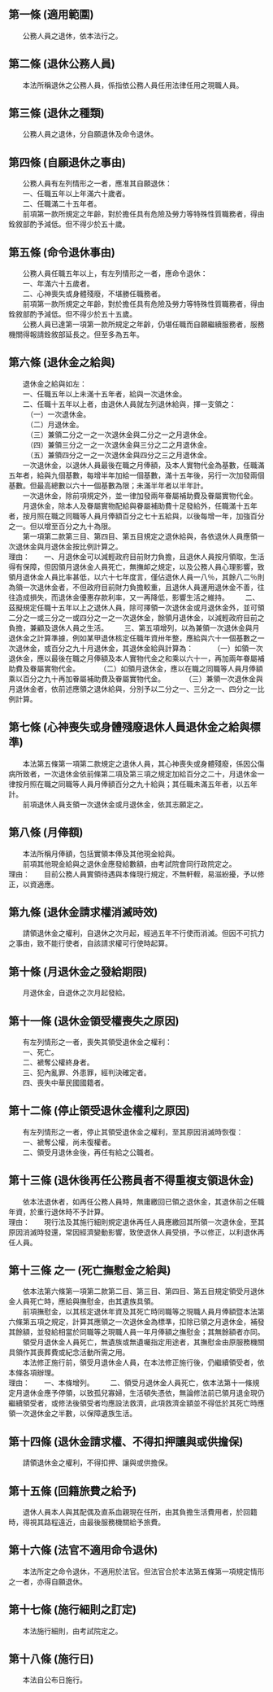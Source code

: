 第一條 (適用範圍)
-----------------
　　公務人員之退休，依本法行之。  


第二條 (退休公務人員)
---------------------
　　本法所稱退休之公務人員，係指依公務人員任用法律任用之現職人員。  


第三條 (退休之種類)
-------------------
　　公務人員之退休，分自願退休及命令退休。  


第四條 (自願退休之事由)
-----------------------
　　公務人員有左列情形之一者，應准其自願退休：  
　　一、任職五年以上年滿六十歲者。  
　　二、任職滿二十五年者。  
　　前項第一款所規定之年齡，對於擔任具有危險及勞力等特殊性質職務者，得由銓敘部酌予減低。但不得少於五十歲。  


第五條 (命令退休事由)
---------------------
　　公務人員任職五年以上，有左列情形之一者，應命令退休：  
　　一、年滿六十五歲者。  
　　二、心神喪失或身體殘廢，不堪勝任職務者。  
　　前項第一款所規定之年齡，對於擔任具有危險及勞力等特殊性質職務者，得由銓敘部酌予減低。但不得少於五十五歲。  
　　公務人員已達第一項第一款所規定之年齡，仍堪任職而自願繼續服務者，服務機關得報請銓敘部延長之。但至多為五年。  


第六條 (退休金之給與)
---------------------
　　退休金之給與如左：  
　　一、任職五年以上未滿十五年者，給與一次退休金。  
　　二、任職十五年以上者，由退休人員就左列退休給與，擇一支領之：  
　　　（一）一次退休金。  
　　　（二）月退休金。  
　　　（三）兼領二分之一之一次退休金與二分之一之月退休金。  
　　　（四）兼領三分之一之一次退休金與三分之二之月退休金。  
　　　（五）兼領四分之一之一次退休金與四分之三之月退休金。  
　　一次退休金，以退休人員最後在職之月俸額，及本人實物代金為基數，任職滿五年者，給與九個基數，每增半年加給一個基數，滿十五年後，另行一次加發兩個基數。但最高總數以六十一個基數為限；未滿半年者以半年計。  
　　一次退休金，除前項規定外，並一律加發兩年眷屬補助費及眷屬實物代金。  
　　月退休金，除本人及眷屬實物配給與眷屬補助費十足發給外，任職滿十五年者，按月照在職之同職等人員月俸額百分之七十五給與，以後每增一年，加強百分之一。但以增至百分之九十為限。  
　　第一項第二款第三目、第四目、第五目規定之退休給與，各依退休人員應領一次退休金與月退休金按比例計算之。  
理由：　　一、月退休金可以減輕政府目前財力負擔，且退休人員按月領取，生活得有保障，但因領月退休金人員死亡，無撫卹之規定，以及公務人員心理影響，致領月退休金人員比率甚低，以六十七年度言，僅佔退休人員一八％，其餘八二％則為領一次退休金者，不但政府目前財力負擔較重，且退休人員運用退休金不善，往往造成損失，而退休金優惠存款利率，又一再降低，影響生活之維持。
　　二、茲擬規定任職十五年以上之退休人員，除可擇領一次退休金或月退休金外，並可領二分之一或三分之一或四分之一之一次退休金，餘領月退休金，以減輕政府目前之負擔，兼顧及退休人員之生活。
　　三、第五項增列，以為兼領一次退休金與月退休金之計算準據，例如某甲退休核定任職年資卅年整，應給與六十一個基數之一次退休金，或百分之九十月退休金，其退休金給與計算為：
　　　（一）如領一次退休金，應以最後在職之月俸額及本人實物代金之和乘以六十一，再加兩年眷屬補助費及眷屬實物代金。
　　　（二）如領月退休金，應以在職之同職等人員月俸額乘以百分之九十再加眷屬補助費及眷屬實物代金。
　　　（三）兼領一次退休金與月退休金者，依前述應領之退休給與，分別予以二分之一、三分之一、四分之一比例計算。

第七條 (心神喪失或身體殘廢退休人員退休金之給與標準)
---------------------------------------------------
　　本法第五條第一項第二款規定之退休人員，其心神喪失或身體殘廢，係因公傷病所致者，一次退休金依前條第二項及第三項之規定加給百分之二十，月退休金一律按月照在職之同職等人員月俸額百分之九十給與；其任職未滿五年者，以五年計。  
　　前項退休人員支領一次退休金或月退休金，依其志願定之。  


第八條 (月俸額)
---------------
　　本法所稱月俸額，包括實領本俸及其他現金給與。  
　　前項其他現金給與之退休金應發給數額，由考試院會同行政院定之。  
理由：　　目前公務人員實領待遇與本條現行規定，不無軒輊，易滋紛擾，予以修正，以資適應。

第九條 (退休金請求權消滅時效)
-----------------------------
　　請領退休金之權利，自退休之次月起，經過五年不行使而消滅。但因不可抗力之事由，致不能行使者，自該請求權可行使時起算。  


第十條 (月退休金之發給期限)
---------------------------
　　月退休金，自退休之次月起發給。  


第十一條 (退休金領受權喪失之原因)
---------------------------------
　　有左列情形之一者，喪失其領受退休金之權利：  
　　一、死亡。  
　　二、褫奪公權終身者。  
　　三、犯內亂罪、外患罪，經判決確定者。  
　　四、喪失中華民國國籍者。  


第十二條 (停止領受退休金權利之原因)
-----------------------------------
　　有左列情形之一者，停止其領受退休金之權利，至其原因消滅時恢復：  
　　一、褫奪公權，尚未復權者。  
　　二、領受月退休金後，再任有給之公職者。  


第十三條 (退休後再任公務員者不得重複支領退休金)
-----------------------------------------------
　　依本法退休者，如再任公務人員時，無庸繳回已領之退休金，其退休前之任職年資，於重行退休時不予計算。  
理由：　　現行法及其施行細則規定退休再任人員應繳回其所領一次退休金，至其原因消滅時發還，常因經濟變動影響，致使退休人員受損，予以修正，以利退休再任人員。

第十三條 之一 (死亡撫慰金之給與)
--------------------------------
　　依本法第六條第一項第二款第二目、第三目、第四目、第五目規定領受月退休金人員死亡時，應給與撫慰金，由其遺族具領。  
　　前項撫慰金，以其核定退休年資及其死亡時同職等之現職人員月俸額暨本法第六條第五項之規定，計算其應領之一次退休金為標準，扣除已領之月退休金，補發其餘額，並發給相當於同職等之現職人員一年月俸額之撫慰金；其無餘額者亦同。  
　　領受月退休金人員死亡，無遺族或無遺囑指定用途者，其撫慰金由原服務機關具領作其喪葬費或紀念活動所需之用。  
　　本法修正施行前，領受月退休金人員，在本法修正施行後，仍繼續領受者，依本條各項辦理。  
理由：　　一、本條增列。
　　二、領受月退休金人員死亡，依本法第十一條規定月退休金應予停領，以致孤兒寡婦，生活頓失憑依，無論修法前已領月退金現仍繼續領受者，或修法後領受者均應設法救濟，此項救濟金額並不得低於其死亡時應領一次退休金之半數，以保障遺族生活。

第十四條 (退休金請求權、不得扣押讓與或供擔保)
---------------------------------------------
　　請領退休金之權利，不得扣押、讓與或供擔保。  


第十五條 (回籍旅費之給予)
-------------------------
　　退休人員本人與其配偶及直系血親現在任所，由其負擔生活費用者，於回籍時，得視其路程遠近，由最後服務機關給予旅費。  


第十六條 (法官不適用命令退休)
-----------------------------
　　本法所定之命令退休，不適用於法官。但法官合於本法第五條第一項規定情形之一者，亦得自願退休。  


第十七條 (施行細則之訂定)
-------------------------
　　本法施行細則，由考試院定之。  


第十八條 (施行日)
-----------------
　　本法自公布日施行。